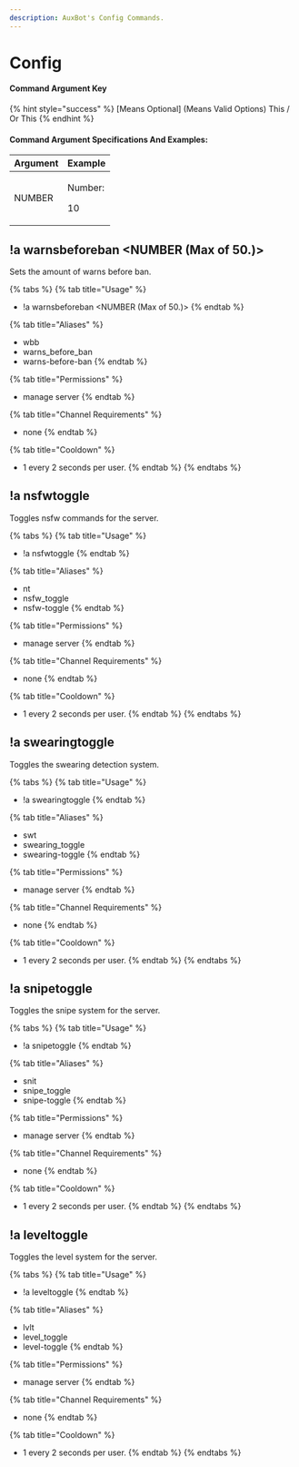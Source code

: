 ```yaml
---
description: AuxBot's Config Commands.
---
```


# Config

#### Command Argument Key

{% hint style="success" %}
\[Means Optional\]  \(Means Valid Options\) This / Or This
{% endhint %}

#### Command Argument Specifications And Examples:

<table>
  <thead>
    <tr>
      <th style="text-align:left">Argument</th>
      <th style="text-align:left">Example</th>
    </tr>
  </thead>
  <tbody>
    <tr>
      <td style="text-align:left">NUMBER</td>
      <td style="text-align:left">
        <p>Number:</p>
        <p>10</p>
      </td>
    </tr>
  </tbody>
</table>

## !a warnsbeforeban &lt;NUMBER \(Max of 50.\)&gt;

Sets the amount of warns before ban.

{% tabs %}
{% tab title="Usage" %}
* !a warnsbeforeban &lt;NUMBER \(Max of 50.\)&gt;
{% endtab %}

{% tab title="Aliases" %}
* wbb
* warns\_before\_ban
* warns-before-ban 
{% endtab %}

{% tab title="Permissions" %}
* manage server
{% endtab %}

{% tab title="Channel Requirements" %}
* none
{% endtab %}

{% tab title="Cooldown" %}
* 1 every 2 seconds per user.
{% endtab %}
{% endtabs %}

## !a nsfwtoggle

Toggles nsfw commands for the server.

{% tabs %}
{% tab title="Usage" %}
* !a nsfwtoggle
{% endtab %}

{% tab title="Aliases" %}
* nt
* nsfw\_toggle
* nsfw-toggle
{% endtab %}

{% tab title="Permissions" %}
* manage server
{% endtab %}

{% tab title="Channel Requirements" %}
* none
{% endtab %}

{% tab title="Cooldown" %}
* 1 every 2 seconds per user.
{% endtab %}
{% endtabs %}

## !a swearingtoggle

Toggles the swearing detection system.

{% tabs %}
{% tab title="Usage" %}
* !a swearingtoggle
{% endtab %}

{% tab title="Aliases" %}
* swt
* swearing\_toggle
* swearing-toggle
{% endtab %}

{% tab title="Permissions" %}
* manage server
{% endtab %}

{% tab title="Channel Requirements" %}
* none
{% endtab %}

{% tab title="Cooldown" %}
* 1 every 2 seconds per user.
{% endtab %}
{% endtabs %}

## !a snipetoggle

Toggles the snipe system for the server.

{% tabs %}
{% tab title="Usage" %}
* !a snipetoggle
{% endtab %}

{% tab title="Aliases" %}
* snit
* snipe\_toggle
* snipe-toggle
{% endtab %}

{% tab title="Permissions" %}
* manage server
{% endtab %}

{% tab title="Channel Requirements" %}
* none
{% endtab %}

{% tab title="Cooldown" %}
* 1 every 2 seconds per user.
{% endtab %}
{% endtabs %}

## !a leveltoggle

Toggles the level system for the server.

{% tabs %}
{% tab title="Usage" %}
* !a leveltoggle
{% endtab %}

{% tab title="Aliases" %}
* lvlt
* level\_toggle
* level-toggle
{% endtab %}

{% tab title="Permissions" %}
* manage server
{% endtab %}

{% tab title="Channel Requirements" %}
* none
{% endtab %}

{% tab title="Cooldown" %}
* 1 every 2 seconds per user.
{% endtab %}
{% endtabs %}

